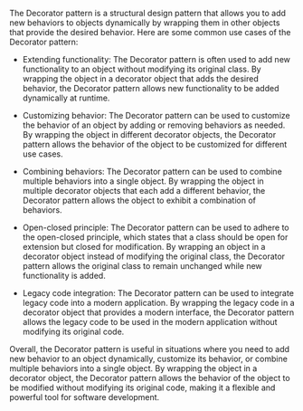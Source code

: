 The Decorator pattern is a structural design pattern that allows you to add new behaviors to objects dynamically by wrapping them in other objects that provide the desired behavior. Here are some common use cases of the Decorator pattern:

- Extending functionality: The Decorator pattern is often used to add new functionality to an object without modifying its original class. By wrapping the object in a decorator object that adds the desired behavior, the Decorator pattern allows new functionality to be added dynamically at runtime.


- Customizing behavior: The Decorator pattern can be used to customize the behavior of an object by adding or removing behaviors as needed. By wrapping the object in different decorator objects, the Decorator pattern allows the behavior of the object to be customized for different use cases.


- Combining behaviors: The Decorator pattern can be used to combine multiple behaviors into a single object. By wrapping the object in multiple decorator objects that each add a different behavior, the Decorator pattern allows the object to exhibit a combination of behaviors.


- Open-closed principle: The Decorator pattern can be used to adhere to the open-closed principle, which states that a class should be open for extension but closed for modification. By wrapping an object in a decorator object instead of modifying the original class, the Decorator pattern allows the original class to remain unchanged while new functionality is added.


- Legacy code integration: The Decorator pattern can be used to integrate legacy code into a modern application. By wrapping the legacy code in a decorator object that provides a modern interface, the Decorator pattern allows the legacy code to be used in the modern application without modifying its original code.


Overall, the Decorator pattern is useful in situations where you need to add new behavior to an object dynamically, customize its behavior, or combine multiple behaviors into a single object. By wrapping the object in a decorator object, the Decorator pattern allows the behavior of the object to be modified without modifying its original code, making it a flexible and powerful tool for software development.